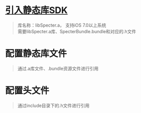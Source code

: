 # [引入静态库SDK](/staticlib/importlib.md)

> 库名称：libSpecter.a， 支持iOS 7.0以上系统  
> 需要libSpecter.a库、SpecterBundle.bundle和对应的.h文件

# 配置静态库文件
> 通过.a库文件、.bundle资源文件进行引用

# 配置头文件
> 通过include目录下的.h文件进行引用

